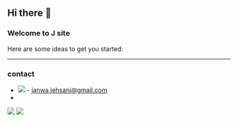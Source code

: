 ## Hi there 👋

### Welcome to J site

<style>
.line {
    border-top: solid 10px;
    border-color: #E7DD13;
}

</style>

<!-- **JAnwa44/JAnwa44** is a ✨ _special_ ✨ repository because its `README.md` (this file) appears on your GitHub profile. -->

Here are some ideas to get you started:

<!-- - 🔭 I’m currently working on ...
- 🌱 I’m currently learning ...
- 👯 I’m looking to collaborate on ...
- 🤔 I’m looking for help with ...
- 💬 Ask me about ...
- 📫 How to reach me: ...
- 😄 Pronouns: ...
- ⚡ Fun fact: ... -->


---
### contact
<!-- - ↪️ FB: [**Anwa Jehsani**](https://web.facebook.com/profile.php?id=100068592955792)   -->
- ![](https://img.shields.io/badge/Gmail-D14836?style=for-the-badge&logo=gmail&logoColor=white) - janwa.jehsani@gmail.com
- 
[![](https://img.shields.io/badge/Facebook-1877F2?style=for-the-badge&logo=facebook&logoColor=white)](https://web.facebook.com/profile.php?id=100068592955792)
[![](https://img.shields.io/badge/GitHub-100000?style=for-the-badge&logo=github&logoColor=white)](https://github.com/JAnwa44)
<!-- - ↪️ Github ![Alt text](image.png)   -->

<!-- <hr class="line"> -->

<!-- <span style="color:red">This is red text.</span> -->




